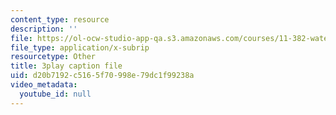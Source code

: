 ```yaml
---
content_type: resource
description: ''
file: https://ol-ocw-studio-app-qa.s3.amazonaws.com/courses/11-382-water-diplomacy-spring-2021/d20b7192c5165f70998e79dc1f99238a_neBeTYziSLo.vtt
file_type: application/x-subrip
resourcetype: Other
title: 3play caption file
uid: d20b7192-c516-5f70-998e-79dc1f99238a
video_metadata:
  youtube_id: null
---
```

